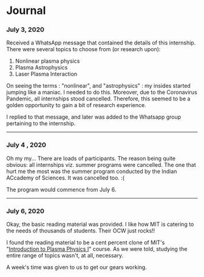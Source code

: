 # Journal

### July 3, 2020

Received a WhatsApp message that contained the details of this internship. There were several topics to choose from (or research upon):
1. Nonlinear plasma physics
2. Plasma Astrophysics
3. Laser Plasma Interaction

On seeing the terms : "nonlinear", and "astrophysics" : my insides started jumping like a maniac. I needed to do this. Moreover, due to the Coronavirus Pandemic, all internships stood cancelled. Therefore, this seemed to be a golden opportunity to gain a bit of research experience.

I replied to that message, and later was added to the Whatsapp group pertaining to the internship. 

---

### July 4 , 2020

Oh my my... There are loads of participants. The reason being quite obvious: all internships viz. summer programs were cancelled. The one that hurt me the most was the summer program conducted by the Indian ACcademy of Sciences. It was cancelled too. :(

The program would commence from July 6.

---

### July 6, 2020

Okay, the basic reading material was provided. 
I like how MIT is catering to the needs of thousands of students. Their OCW just rocks!!

I found the reading material to be a cent percent clone of MIT's "[Introduction to Plasma Physics I](https://ocw.mit.edu/courses/nuclear-engineering/22-611j-introduction-to-plasma-physics-i-fall-2003/index.htm)" course. As we were told, studying the entire range of topics wasn't, at all, necessary.

A week's time was given to us to get our gears working.

